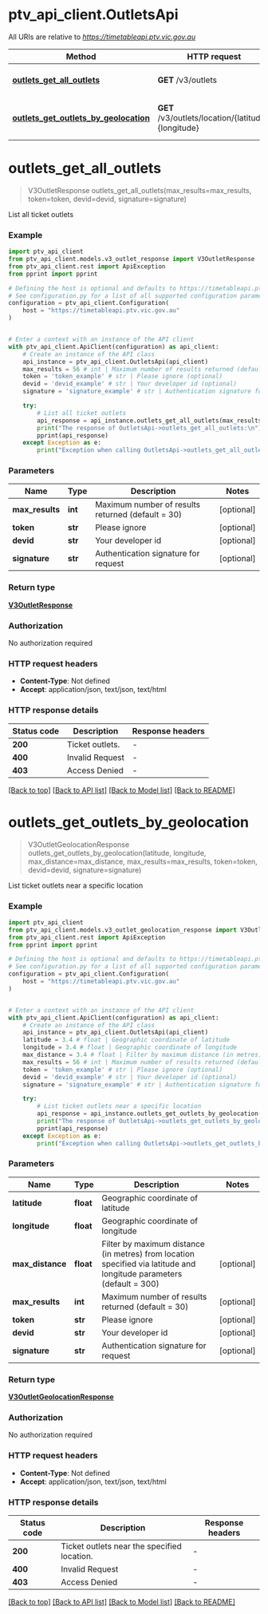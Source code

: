 # ptv_api_client.OutletsApi

All URIs are relative to *https://timetableapi.ptv.vic.gov.au*

Method | HTTP request | Description
------------- | ------------- | -------------
[**outlets_get_all_outlets**](OutletsApi.md#outlets_get_all_outlets) | **GET** /v3/outlets | List all ticket outlets
[**outlets_get_outlets_by_geolocation**](OutletsApi.md#outlets_get_outlets_by_geolocation) | **GET** /v3/outlets/location/{latitude},{longitude} | List ticket outlets near a specific location


# **outlets_get_all_outlets**
> V3OutletResponse outlets_get_all_outlets(max_results=max_results, token=token, devid=devid, signature=signature)

List all ticket outlets

### Example


```python
import ptv_api_client
from ptv_api_client.models.v3_outlet_response import V3OutletResponse
from ptv_api_client.rest import ApiException
from pprint import pprint

# Defining the host is optional and defaults to https://timetableapi.ptv.vic.gov.au
# See configuration.py for a list of all supported configuration parameters.
configuration = ptv_api_client.Configuration(
    host = "https://timetableapi.ptv.vic.gov.au"
)


# Enter a context with an instance of the API client
with ptv_api_client.ApiClient(configuration) as api_client:
    # Create an instance of the API class
    api_instance = ptv_api_client.OutletsApi(api_client)
    max_results = 56 # int | Maximum number of results returned (default = 30) (optional)
    token = 'token_example' # str | Please ignore (optional)
    devid = 'devid_example' # str | Your developer id (optional)
    signature = 'signature_example' # str | Authentication signature for request (optional)

    try:
        # List all ticket outlets
        api_response = api_instance.outlets_get_all_outlets(max_results=max_results, token=token, devid=devid, signature=signature)
        print("The response of OutletsApi->outlets_get_all_outlets:\n")
        pprint(api_response)
    except Exception as e:
        print("Exception when calling OutletsApi->outlets_get_all_outlets: %s\n" % e)
```



### Parameters


Name | Type | Description  | Notes
------------- | ------------- | ------------- | -------------
 **max_results** | **int**| Maximum number of results returned (default &#x3D; 30) | [optional] 
 **token** | **str**| Please ignore | [optional] 
 **devid** | **str**| Your developer id | [optional] 
 **signature** | **str**| Authentication signature for request | [optional] 

### Return type

[**V3OutletResponse**](V3OutletResponse.md)

### Authorization

No authorization required

### HTTP request headers

 - **Content-Type**: Not defined
 - **Accept**: application/json, text/json, text/html

### HTTP response details

| Status code | Description | Response headers |
|-------------|-------------|------------------|
**200** | Ticket outlets. |  -  |
**400** | Invalid Request |  -  |
**403** | Access Denied |  -  |

[[Back to top]](#) [[Back to API list]](../README.md#documentation-for-api-endpoints) [[Back to Model list]](../README.md#documentation-for-models) [[Back to README]](../README.md)

# **outlets_get_outlets_by_geolocation**
> V3OutletGeolocationResponse outlets_get_outlets_by_geolocation(latitude, longitude, max_distance=max_distance, max_results=max_results, token=token, devid=devid, signature=signature)

List ticket outlets near a specific location

### Example


```python
import ptv_api_client
from ptv_api_client.models.v3_outlet_geolocation_response import V3OutletGeolocationResponse
from ptv_api_client.rest import ApiException
from pprint import pprint

# Defining the host is optional and defaults to https://timetableapi.ptv.vic.gov.au
# See configuration.py for a list of all supported configuration parameters.
configuration = ptv_api_client.Configuration(
    host = "https://timetableapi.ptv.vic.gov.au"
)


# Enter a context with an instance of the API client
with ptv_api_client.ApiClient(configuration) as api_client:
    # Create an instance of the API class
    api_instance = ptv_api_client.OutletsApi(api_client)
    latitude = 3.4 # float | Geographic coordinate of latitude
    longitude = 3.4 # float | Geographic coordinate of longitude
    max_distance = 3.4 # float | Filter by maximum distance (in metres) from location specified via latitude and longitude parameters (default = 300) (optional)
    max_results = 56 # int | Maximum number of results returned (default = 30) (optional)
    token = 'token_example' # str | Please ignore (optional)
    devid = 'devid_example' # str | Your developer id (optional)
    signature = 'signature_example' # str | Authentication signature for request (optional)

    try:
        # List ticket outlets near a specific location
        api_response = api_instance.outlets_get_outlets_by_geolocation(latitude, longitude, max_distance=max_distance, max_results=max_results, token=token, devid=devid, signature=signature)
        print("The response of OutletsApi->outlets_get_outlets_by_geolocation:\n")
        pprint(api_response)
    except Exception as e:
        print("Exception when calling OutletsApi->outlets_get_outlets_by_geolocation: %s\n" % e)
```



### Parameters


Name | Type | Description  | Notes
------------- | ------------- | ------------- | -------------
 **latitude** | **float**| Geographic coordinate of latitude | 
 **longitude** | **float**| Geographic coordinate of longitude | 
 **max_distance** | **float**| Filter by maximum distance (in metres) from location specified via latitude and longitude parameters (default &#x3D; 300) | [optional] 
 **max_results** | **int**| Maximum number of results returned (default &#x3D; 30) | [optional] 
 **token** | **str**| Please ignore | [optional] 
 **devid** | **str**| Your developer id | [optional] 
 **signature** | **str**| Authentication signature for request | [optional] 

### Return type

[**V3OutletGeolocationResponse**](V3OutletGeolocationResponse.md)

### Authorization

No authorization required

### HTTP request headers

 - **Content-Type**: Not defined
 - **Accept**: application/json, text/json, text/html

### HTTP response details

| Status code | Description | Response headers |
|-------------|-------------|------------------|
**200** | Ticket outlets near the specified location. |  -  |
**400** | Invalid Request |  -  |
**403** | Access Denied |  -  |

[[Back to top]](#) [[Back to API list]](../README.md#documentation-for-api-endpoints) [[Back to Model list]](../README.md#documentation-for-models) [[Back to README]](../README.md)

